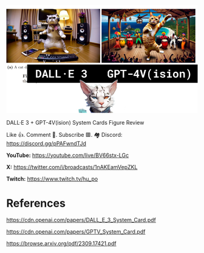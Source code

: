 ![](thumbnails/08.10.2023.png)

DALL·E 3 + GPT-4V(ision) System Cards Figure Review

Like 👍. Comment 💬. Subscribe 🟥.
🏘 Discord: https://discord.gg/pPAFwndTJd

**YouTube:** https://youtube.com/live/BV66stx-LGc

**X:** https://twitter.com/i/broadcasts/1nAKEamVepZKL

**Twitch:** https://www.twitch.tv/hu_po


# References


https://cdn.openai.com/papers/DALL_E_3_System_Card.pdf

https://cdn.openai.com/papers/GPTV_System_Card.pdf

https://browse.arxiv.org/pdf/2309.17421.pdf
